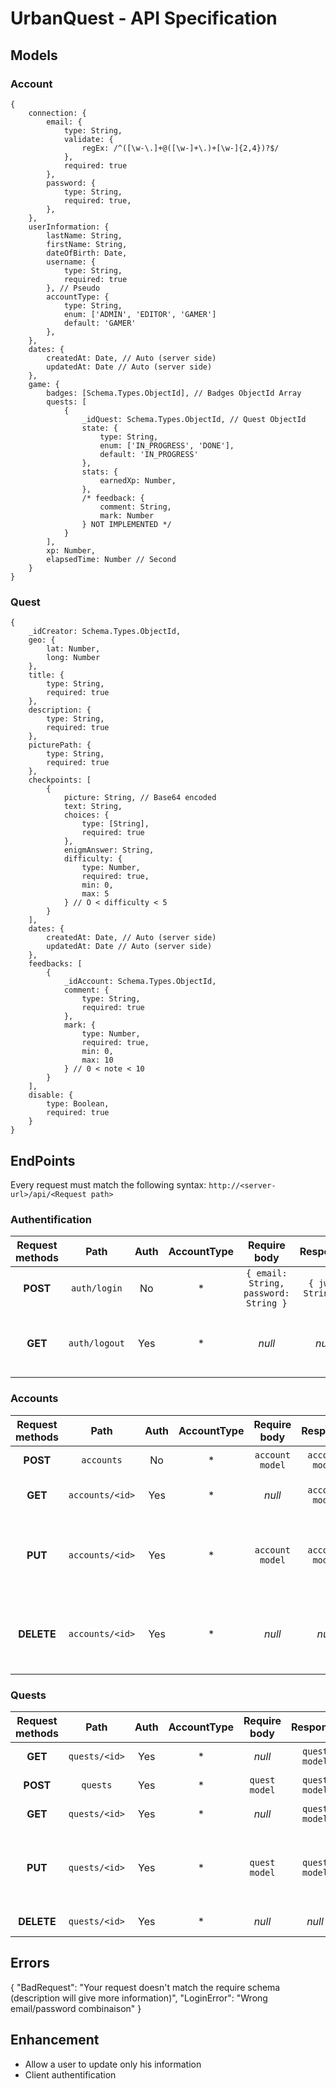 # UrbanQuest - API Specification

## Models

### Account

```
{
    connection: {
        email: {
            type: String,
            validate: {
                regEx: /^([\w-\.]+@([\w-]+\.)+[\w-]{2,4})?$/
            },
            required: true
        },
        password: {
            type: String,
            required: true,
        },
    },
    userInformation: {
        lastName: String,
        firstName: String,
        dateOfBirth: Date,
        username: {
            type: String,
            required: true
        }, // Pseudo
        accountType: {
            type: String,
            enum: ['ADMIN', 'EDITOR', 'GAMER']
            default: 'GAMER'
        },
    },
    dates: {
        createdAt: Date, // Auto (server side)
        updatedAt: Date // Auto (server side)
    },
    game: {
        badges: [Schema.Types.ObjectId], // Badges ObjectId Array
        quests: [
            {
                _idQuest: Schema.Types.ObjectId, // Quest ObjectId
                state: {
                    type: String,
                    enum: ['IN_PROGRESS', 'DONE'],
                    default: 'IN_PROGRESS'
                },
                stats: {
                    earnedXp: Number,
                },
                /* feedback: {
                    comment: String,
                    mark: Number
                } NOT IMPLEMENTED */ 
            }
        ],
        xp: Number,
        elapsedTime: Number // Second
    }
}
```

### Quest

```
{
    _idCreator: Schema.Types.ObjectId,
    geo: {
        lat: Number,
        long: Number
    },
    title: {
        type: String,
        required: true
    },
    description: {
        type: String,
        required: true
    },
    picturePath: {
        type: String,
        required: true
    },
    checkpoints: [
        {
            picture: String, // Base64 encoded
            text: String,
            choices: {
                type: [String],
                required: true
            },
            enigmAnswer: String,
            difficulty: {
                type: Number,
                required: true,
                min: 0,
                max: 5
            } // O < difficulty < 5
        }
    ],
    dates: {
        createdAt: Date, // Auto (server side)
        updatedAt: Date // Auto (server side)
    },
    feedbacks: [
        {
            _idAccount: Schema.Types.ObjectId,
            comment: {
                type: String,
                required: true
            },
            mark: {
                type: Number,
                required: true,
                min: 0,
                max: 10
            } // 0 < note < 10
        }
    ],
    disable: {
        type: Boolean,
        required: true
    }
}
```


## EndPoints

Every request must match the following syntax: `http://<server-url>/api/<Request path>`

### Authentification

Request methods | Path | Auth | AccountType | Require body | Response | Description 
:---: | :---: | :---: | :---: | :---: | :---: | :---:
**POST** | `auth/login` | No | * | `{ email: String, password: String }` | `{ jwt: String }` | Log a user and provide a JWT
**GET** | `auth/logout` | Yes | * | _null_ | _null_ | Logout a user and revoke associated JWT

### Accounts

Request methods | Path | Auth | AccountType | Require body | Response | Description 
:---: | :---: | :---: | :---: | :---: | :---: | :---:
**POST** | `accounts` | No | * | `account model` | `account model` | Persist an account
**GET** | `accounts/<id>` | Yes | * | _null_ | `account model` | Get account by id
**PUT** | `accounts/<id>` | Yes | * | `account model` | `account model` | Update an account by id. Request body will erase old account.
**DELETE** | `accounts/<id>` | Yes | * | _null_ | _null_ | Update an account by id. Request body will erase old account.

### Quests

Request methods | Path | Auth | AccountType | Require body | Response | Description 
:---: | :---: | :---: | :---: | :---: | :---: | :---:
**GET** | `quests/<id>` | Yes | * | _null_ | `quest model` | Get all quests
**POST** | `quests` | Yes | * | `quest model` | `quest model` | Persist a quest
**GET** | `quests/<id>` | Yes | * | _null_ | `quest model` | Get quest by id
**PUT** | `quests/<id>` | Yes | * | `quest model` | `quest model` | Update a quest by id. Request body will erase old quest.
**DELETE** | `quests/<id>` | Yes | * | _null_ | _null_ | Delete a quest.

## Errors

{
    "BadRequest": "Your request doesn't match the require schema (description will give more information)",
    "LoginError": "Wrong email/password combinaison"
}

## Enhancement

- Allow a user to update only his information
- Client authentification
